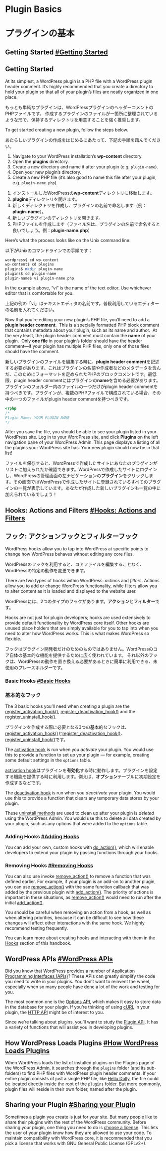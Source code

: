<h1>Plugin Basics</h1>

# プラグインの基本

<h2 class="toc-heading" id="getting-started" tabindex="-1">Getting Started <a href="#getting-started" class="anchor"><span aria-hidden="true">#</span><span class="screen-reader-text">Getting Started</span></a></h2>

## Getting Started

<p>At its simplest, a WordPress plugin is a PHP file with a WordPress plugin header comment.
It’s highly recommended that you create a directory to hold your plugin so that all of your plugin’s files are neatly organized in one place.</p>

もっとも単純なプラグインは、WordPressプラグインのヘッダーコメントのPHPファイルです。
作成するプラグインのファイルが一箇所に整理されているような形で、保持するディレクトリを用意することを強く推奨します。

<p>To get started creating a new plugin, follow the steps below.</p>

あたらしいプラグインの作成をはじめるにあたって、下記の手順を踏んでください。

<ol>
<li>Navigate to your WordPress installation’s&nbsp;<strong>wp-content</strong> directory.</li>
<li>Open&nbsp;the <strong>plugins</strong> directory.</li>
<li>Create a new directory and name it after your plugin (e.g. <code>plugin-name</code>).</li>
<li>Open&nbsp;your new plugin’s directory.</li>
<li>Create a new PHP file (it’s also good to name this file after your plugin, e.g. <code>plugin-name.php</code>).</li>
</ol>

1. インストールしたWordPressの**wp-content**ディレクトリに移動します。
2. **plugins**ディレクトリを開きます。
3. 新しくディレクトリを作成し、プラグインの名前で命名します（例：**plugin-name**）。
4. 新しいプラグインのディレクトリを開きます。
5. PHPファイルを作成します（ファイル名は、プラグインの名前で命名すると良いでしょう。例：**plugin-name.php**）

<p>Here’s what the process looks like on the Unix command line:</p>

以下がUnixのコマンドラインでの手順です：

```PHP
wordpress$ cd wp-content
wp-content$ cd plugins
plugins$ mkdir plugin-name
plugins$ cd plugin-name
plugin-name$ vi plugin-name.php
```

<p>In the example above, “vi” is the name of the text editor. Use whichever editor that is comfortable for you.</p>

上記の例の「vi」はテキストエディタの名前です。普段利用しているエディターの名前を入れてください。

<p>Now that you’re editing your new plugin’s PHP file, you’ll need to add a <strong>plugin header comment</strong>. &nbsp;This is a specially formatted PHP block comment that contains metadata about your plugin, such as its name and author. &nbsp;At the very least, the plugin header comment must contain the <strong>name</strong> of your plugin. &nbsp;Only <strong>one file</strong> in your&nbsp;plugin’s folder should have the header comment—if your plugin has multiple PHP files, only one of those files should have the comment.</p>

新しいプラグインのファイルを編集する時に、**plugin header comment**を記述する必要があります。これはプラグインの名前や作成者などのメタデータを含んだ、このためにフォーマットを定められたPHPのブロックコメントです。最低限、plugin header commentにはプラグインの**name**を含める必要があります。プラグインのフォルダー内のファイルの一つだけがplugin header commentを持つべきです。プラグインが、複数のPHPファイルで構成されている場合、その中の一つのファイルがplugin header commentを持つべきです。

```PHP
<?php
/*
Plugin Name: YOUR PLUGIN NAME
*/
```

<p>After you save the file, you should be able to see your plugin listed in your WordPress site. Log in to your WordPress site, and click <strong>Plugins</strong> on the left navigation pane of your WordPress Admin. This page displays a listing of all the plugins your&nbsp;WordPress site has. Your new plugin should now be in that list!</p>

ファイルを保存すると、WordPressで作成したサイトにあなたのプラグインがリストに加えられたか確認できます。WordPressで作成したサイトにログインし、WordPressの管理画面の左ナビゲーションの**プラグイン**をクリックします。その画面ではWordPressで作成したサイトに登録されているすべてのプラグインの一覧が表示しています。あなたが作成した新しいプラグインも一覧の中に加えられているでしょう！

<h2 class="toc-heading" id="hooks-actions-and-filters" tabindex="-1">Hooks: Actions and Filters <a href="#hooks-actions-and-filters" class="anchor"><span aria-hidden="true">#</span><span class="screen-reader-text">Hooks: Actions and Filters</span></a></h2>

## フック: アクションフックとフィルターフック

<p>WordPress hooks allow you&nbsp;to tap into WordPress at specific points to change how WordPress behaves without editing any core files.</p>

WordPressのフックを利用すると、コアファイルを編集することなく、WordPressの特定の動作を変更できます。

<p>There are two types of hooks within WordPress: <em>actions</em> and <em>filters</em>. Actions allow you to add or change WordPress functionality, while filters allow you to alter&nbsp;content as it is loaded and displayed to the website user.</p>

WordPressには、2つのタイプのフックがあります。**アクション**と**フィルター**です。

<p>Hooks are not just for plugin developers; hooks are used extensively to provide default functionality by WordPress core itself.
Other&nbsp;hooks are unused place holders that are simply available for you to tap into when you need to alter how WordPress works. This is what makes WordPress so flexible.</p>

フックはプラグイン開発者だけのためのものではありません。WordPressのコア自体の基本的な機能を提供するために広く使われています。
それ以外のフックは、WordPressの動作を置き換える必要があるときに簡単に利用できる、未使用のプレースホルダーです。

<h3 class="toc-heading" id="basic-hooks" tabindex="-1">Basic Hooks <a href="#basic-hooks" class="anchor"><span aria-hidden="true">#</span><span class="screen-reader-text">Basic Hooks</span></a></h3>

### 基本的なフック

<p>The 3 basic hooks you’ll need when creating a plugin are the <a href="https://developer.wordpress.org/reference/functions/register_activation_hook/">register_activation_hook()</a>, <a href="https://developer.wordpress.org/reference/functions/register_deactivation_hook/">register_deactivation_hook()</a>&nbsp;and the <a href="https://developer.wordpress.org/reference/functions/register_uninstall_hook/">register_uninstall_hook()</a>.</p>

プラグインを作成する際に必要となる3つの基本的なフックは、[register_activation_hook()](https://developer.wordpress.org/reference/functions/register_activation_hook/)と[register_deactivation_hook()](https://developer.wordpress.org/reference/functions/register_activation_hook/)、[register_uninstall_hook()](https://developer.wordpress.org/reference/functions/register_deactivation_hook/)です。

<p>The <a href="https://developer.wordpress.org/plugins/the-basics/activation-deactivation-hooks/">activation hook</a> is run when you <em>activate</em> your plugin. You would use this to provide a function to set up your plugin — for example, creating some default settings in the <code>options</code> table.</p>

[activation hook](https://developer.wordpress.org/plugins/the-basics/activation-deactivation-hooks/)はプラグインを**有効化**する時に動作します。プラグインを設定する機能を提供する時に利用します。例えば、**オプション**テーブルに初期設定を作成するなどです。

<p>The <a href="https://developer.wordpress.org/plugins/the-basics/activation-deactivation-hooks/">deactivation hook</a> is run when you <em>deactivate</em> your plugin. You would use this to provide a function that clears any temporary data stores by your plugin.</p>

<p>These <a href="https://developer.wordpress.org/plugins/the-basics/uninstall-methods/">uninstall methods</a> are used to clean up after your plugin is <em>deleted</em> using the WordPress Admin. You would use this to delete all data created by your plugin, such as any options that were added to the <code>options</code> table.</p>

<h3 class="toc-heading" id="adding-hooks" tabindex="-1">Adding Hooks <a href="#adding-hooks" class="anchor"><span aria-hidden="true">#</span><span class="screen-reader-text">Adding Hooks</span></a></h3>

<p>You can add your own, custom hooks with <a href="https://developer.wordpress.org/reference/functions/do_action/">do_action()</a>, which will enable developers to extend your plugin by passing functions through your hooks.</p>

<h3 class="toc-heading" id="removing-hooks" tabindex="-1">Removing Hooks <a href="#removing-hooks" class="anchor"><span aria-hidden="true">#</span><span class="screen-reader-text">Removing Hooks</span></a></h3>

<p>You can also use invoke <a href="https://developer.wordpress.org/reference/functions/remove_action/">remove_action()</a> to remove a function that was defined earlier. For example, if your plugin is an add-on to another plugin, you can use <a href="https://developer.wordpress.org/reference/functions/remove_action/">remove_action()</a> with the same function callback that was added by the previous plugin with <a href="https://developer.wordpress.org/reference/functions/add_action/">add_action()</a>. The priority of actions is important in these situations, as <a href="https://developer.wordpress.org/reference/functions/remove_action/">remove_action()</a> would need to run after the initial <a href="https://developer.wordpress.org/reference/functions/add_action/">add_action()</a>.</p>

<p>You should be careful when removing an action from a hook, as well as when altering priorities, because it can be difficult to see how these changes will affect other interactions with the same hook. We highly recommend testing frequently.</p>

<p>You can learn more about creating hooks and interacting with them in the <a href="https://developer.wordpress.org/plugin/hooks/">Hooks</a> section of this handbook.</p>

<h2 class="toc-heading" id="wordpress-apis" tabindex="-1">WordPress APIs <a href="#wordpress-apis" class="anchor"><span aria-hidden="true">#</span><span class="screen-reader-text">WordPress APIs</span></a></h2>

<p>Did you know that WordPress provides a number of <a href="https://make.wordpress.org/core/handbook/core-apis/">Application Programming Interfaces (APIs)</a>? These APIs can greatly simplify the code you need to write in your plugins. You don’t want to reinvent the wheel, especially when so many people have done a lot of the work and testing for you.</p>

<p>The most common one is the <a href="https://codex.wordpress.org/Options_API">Options API</a>, which makes it easy to store data in the database for your plugin. If you’re thinking of using <a href="https://en.wikipedia.org/wiki/CURL" target="_blank">cURL</a> in your plugin, the <a href="https://codex.wordpress.org/HTTP_API">HTTP API</a> might be of interest to you.</p>

<p>Since we’re talking about plugins, you’ll want to study the <a href="https://codex.wordpress.org/Plugin_API">Plugin API</a>. It has a variety of functions that will assist you in developing plugins.</p>

<h2 class="toc-heading" id="how-wordpress-loads-plugins" tabindex="-1">How WordPress Loads Plugins <a href="#how-wordpress-loads-plugins" class="anchor"><span aria-hidden="true">#</span><span class="screen-reader-text">How WordPress Loads Plugins</span></a></h2>

<p>When WordPress loads the list of installed plugins&nbsp;on the Plugins page of the WordPress Admin, it searches through the <code>plugins</code> folder (and its sub-folders) to find PHP files with WordPress plugin header comments. If your entire plugin consists of just a single PHP&nbsp;file, like <a title="Hello Dolly" href="https://wordpress.org/plugins/hello-dolly/">Hello Dolly</a>, the file could be located directly inside the root of the <code>plugins</code> folder. But more commonly, plugin files will reside in their own folder, named after the plugin.</p>

<h2 class="toc-heading" id="sharing-your-plugin" tabindex="-1">Sharing your Plugin <a href="#sharing-your-plugin" class="anchor"><span aria-hidden="true">#</span><span class="screen-reader-text">Sharing your Plugin</span></a></h2>

<p>Sometimes a plugin you create is just for your site. But many people like&nbsp;to share their plugins with the rest of the WordPress community. Before sharing your plugin, one thing you need to do is&nbsp;<a href="https://opensource.org/licenses/category">choose a license</a>. This lets the user of your plugin know how they are allowed to&nbsp;use your code. To maintain compatibility with WordPress core, it is recommended that you pick a license that works with GNU General Public License (GPLv2+).</p>
